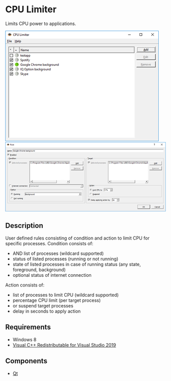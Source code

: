 # CPU Limiter

Limits CPU power to applications.

![](https://raw.githubusercontent.com/martin-kudlicka/cpu-limiter/master/web/mainwindow.png)
![](https://raw.githubusercontent.com/martin-kudlicka/cpu-limiter/master/web/rule.png)

## Description
User defined rules consisting of condition and action to limit CPU for specific processes. Condition consists of:
* AND list of processes (wildcard supported)
* status of listed processes (running or not running)
* state of listed processes in case of running status (any state, foreground, background)
* optional status of internet connection

Action consists of:
* list of processes to limit CPU (wildcard supported)
* percentage CPU limit (per target process)
* or suspend target processes
* delay in seconds to apply action

## Requirements
* Windows 8
* [Visual C++ Redistributable for Visual Studio 2019](https://support.microsoft.com/en-us/help/2977003/the-latest-supported-visual-c-downloads)

## Components
* [Qt](https://www.qt.io/)

